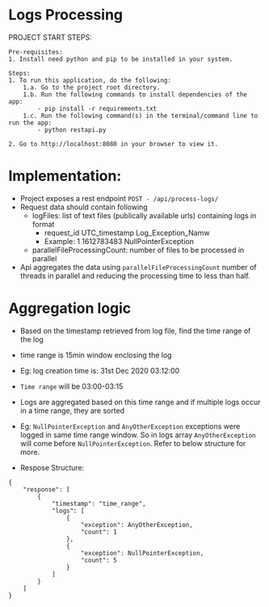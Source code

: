 # Logs Processing

PROJECT START STEPS:

    Pre-requisites:
    1. Install need python and pip to be installed in your system.

    Steps:
    1. To run this application, do the following:
        1.a. Go to the project root directory.
        1.b. Run the following commands to install dependencies of the app:
        	- pip install -r requirements.txt
        1.c. Run the following command(s) in the terminal/command line to run the app:
            - python restapi.py
    
    2. Go to http://localhost:8080 in your browser to view it.

# Implementation:

- Project exposes a rest endpoint `POST - /api/process-logs/`
- Request data should contain following
    - logFiles: list of text files (publically available urls) containing logs in format
        - request_id  UTC_timestamp  Log_Exception_Namw
        - Example: 1  1612783483  NullPointerException
    - parallelFileProcessingCount: number of files to be processed in parallel
- Api aggregates the data using `parallelFileProcessingCount` number of threads in    parallel and reducing the processing time to less than half.

# Aggregation logic
- Based on the timestamp retrieved from log file, find the time range of the log
- time range is 15min window enclosing the log
- Eg: log creation time is: 31st Dec 2020 03:12:00
- `Time range` will be 03:00-03:15
- Logs are aggregated based on this time range and if multiple logs occur in a time range, they are sorted 
- Eg: `NullPointerException` and `AnyOtherException` exceptions were logged in same time range window. So in logs array `AnyOtherException` will come before `NullPointerException`. Refer to below structure for more.

- Respose Structure:
```
{
    "response": [
        {
            "timestamp": "time_range",
            "logs": [
                {
                    "exception": AnyOtherException,
                    "count": 1
                },
                {
                    "exception": NullPointerException,
                    "count": 5
                }
            ]
        }
    ]
}
```
